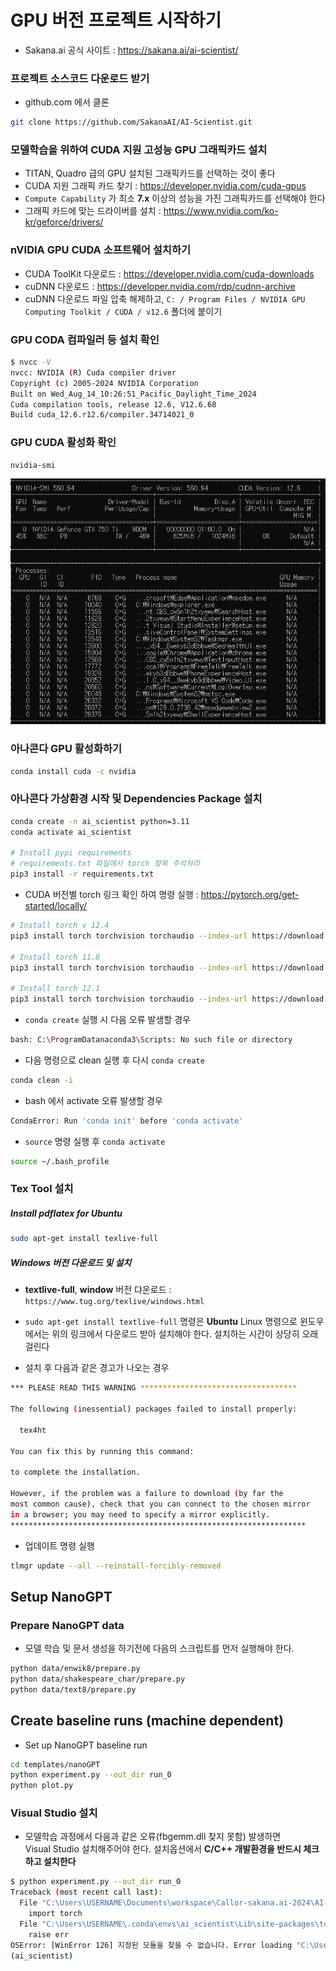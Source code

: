 # GPU 버전 프로젝트 시작하기

- Sakana.ai 공식 사이트 : https://sakana.ai/ai-scientist/

### 프로젝트 소스코드 다운로드 받기

- github.com 에서 클론

```bash
git clone https://github.com/SakanaAI/AI-Scientist.git
```

### 모델학습을 위하여 CUDA 지원 고성능 GPU 그래픽카드 설치

- TITAN, Quadro 급의 GPU 설치된 그래픽카드를 선택하는 것이 좋다
- CUDA 지원 그래픽 카드 찾기 : https://developer.nvidia.com/cuda-gpus
- `Compute Capability` 가 최소 **7.x** 이상의 성능을 가진 그래픽카드를 선택해야 한다
- 그래픽 카드에 맞는 드라이버를 설치 : https://www.nvidia.com/ko-kr/geforce/drivers/

### nVIDIA GPU CUDA 소프트웨어 설치하기

- CUDA ToolKit 다운로드 : https://developer.nvidia.com/cuda-downloads
- cuDNN 다운로드 : https://developer.nvidia.com/rdp/cudnn-archive
- cuDNN 다운로드 파일 압축 해제하고, `C: / Program Files / NVIDIA GPU Computing Toolkit / CUDA / v12.6` 폴더에 붙이기

### GPU CODA 컴파일러 등 설치 확인

```bash
$ nvcc -V
nvcc: NVIDIA (R) Cuda compiler driver
Copyright (c) 2005-2024 NVIDIA Corporation
Built on Wed_Aug_14_10:26:51_Pacific_Daylight_Time_2024
Cuda compilation tools, release 12.6, V12.6.68
Build cuda_12.6.r12.6/compiler.34714021_0
```

### GPU CUDA 활성화 확인

```bash
nvidia-smi
```

![alt text](image.png)

### 아나콘다 GPU 활성화하기

```bash
conda install cuda -c nvidia
```

### 아나콘다 가상환경 시작 및 Dependencies Package 설치

```bash
conda create -n ai_scientist python=3.11
conda activate ai_scientist

# Install pypi requirements
# requirements.txt 파일에서 torch 항목 주석처리
pip3 install -r requirements.txt
```

- CUDA 버전별 torch 링크 확인 하여 명령 실행 : https://pytorch.org/get-started/locally/

```bash
# Install torch v 12.4
pip3 install torch torchvision torchaudio --index-url https://download.pytorch.org/whl/cu124

# Install torch 11.8
pip3 install torch torchvision torchaudio --index-url https://download.pytorch.org/whl/cu118

# Install torch 12.1
pip3 install torch torchvision torchaudio --index-url https://download.pytorch.org/whl/cu121

```

- `conda create` 실행 시 다음 오류 발생할 경우

```bash
bash: C:\ProgramDatanaconda3\Scripts: No such file or directory
```

- 다음 명령으로 clean 실행 후 다시 `conda create`

```bash
conda clean -i
```

- bash 에서 activate 오류 발생할 경우

```bash
CondaError: Run 'conda init' before 'conda activate'
```

- `source` 명령 실행 후 `conda activate`

```bash
source ~/.bash_profile
```

### Tex Tool 설치

##### Install pdflatex for Ubuntu

```bash
sudo apt-get install texlive-full
```

##### Windows 버전 다운로드 및 설치

- **textlive-full**, **window** 버전 댜운로드 : `https://www.tug.org/texlive/windows.html`
- `sudo apt-get install textlive-full` 명령은 **Ubuntu** Linux 명령으로 윈도우에서는 위의 링크에서 다운로드 받아 설치해야 한다. 설치하는 시간이 상당히 오래 걸린다

- 설치 후 다음과 같은 경고가 나오는 경우

```bash
*** PLEASE READ THIS WARNING ***********************************

The following (inessential) packages failed to install properly:

  tex4ht

You can fix this by running this command:

to complete the installation.

However, if the problem was a failure to download (by far the
most common cause), check that you can connect to the chosen mirror
in a browser; you may need to specify a mirror explicitly.
******************************************************************
```

- 업데이트 명령 실행

```bash
tlmgr update --all --reinstall-forcibly-removed
```

## Setup NanoGPT

### Prepare NanoGPT data

- 모델 학습 및 문서 생성을 하기전에 다음의 스크립트를 먼저 실행해야 한다.

```bash
python data/enwik8/prepare.py
python data/shakespeare_char/prepare.py
python data/text8/prepare.py
```

## Create baseline runs (machine dependent)

- Set up NanoGPT baseline run

```bash
cd templates/nanoGPT
python experiment.py --out_dir run_0
python plot.py
```

### Visual Studio 설치

- 모델학습 과정에서 다음과 같은 오류(fbgemm.dll 찾지 못함) 발생하면  
  Visual Studio 설치해주어야 한다. 설치옵션에서 **C/C++ 개발환경을 반드시 체크하고 설치한다**

```bash
$ python experiment.py --out_dir run_0
Traceback (most recent call last):
  File "C:\Users\USERNAME\Documents\workspace\Callor-sakana.ai-2024\AI-Scientist\templates\nanoGPT\experiment.py", line 10, in <module>
    import torch
  File "C:\Users\USERNAME\.conda\envs\ai_scientist\Lib\site-packages\torch\__init__.py", line 148, in <module>
    raise err
OSError: [WinError 126] 지정된 모듈을 찾을 수 없습니다. Error loading "C:\Users\USERNAME\.conda\envs\ai_scientist\Lib\site-packages\torch\lib\fbgemm.dll" or one of its dependencies.
(ai_scientist)
```
